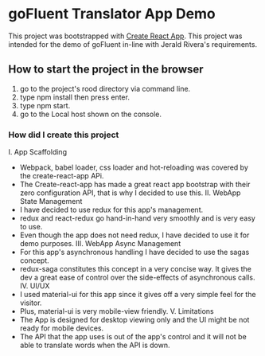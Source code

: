 # goFluent Translator App Demo

This project was bootstrapped with [Create React App](https://github.com/facebook/create-react-app).
This project was intended for the demo of goFluent in-line with Jerald Rivera's requirements.

## How to start the project in the browser
1. go to the project's rood directory via command line.
2. type npm install then press enter.
3. type npm start.
4. go to the Local host shown on the console.

### How did I create this project
I. App Scaffolding
  - Webpack, babel loader, css loader and hot-reloading was covered by the create-react-app APi. 
  - The Create-react-app has made a great react app bootstrap with their zero configuration API, that 
    is why I decided to use this.
II. WebApp State Management
  - I have decided to use redux for this app's management.
  - redux and react-redux go hand-in-hand very smoothly and is very easy to use. 
  - Even though the app does not need redux, I have decided to use it for demo purposes.
III. WebApp Async Management
  - For this app's asynchronous handling I have decided to use the sagas concept.
  - redux-saga constitutes this concept in a very concise way. It gives the dev a great ease of control
    over the side-effects of asynchronous calls.
IV. UI/UX 
  - I used material-ui for this app since it gives off a very simple feel for the visitor.
  - Plus, material-ui is very mobile-view friendly.
V. Limitations
  - The App is designed for desktop viewing only and the UI might be not ready for mobile devices.
  - The API that the app uses is out of the app's control and it will not be able to translate 
    words when the API is down.
    